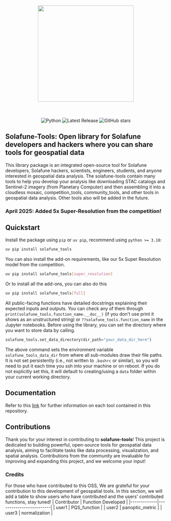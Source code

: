 <h1 align="center">
<img src="https://solafune-contents.s3.ap-northeast-1.amazonaws.com/Solafune+Tools+Logo.png" width="300">
</h1><br>

<div align="center">
  
![Python](https://img.shields.io/badge/Python-%3E%3D3.10-blue?logo=python&logoColor=white)
![Latest Release](https://img.shields.io/github/v/release/solafune-inc/solafune-tools?color=brightgreen&logo=tag&logoColor=white)
![GitHub stars](https://img.shields.io/github/stars/Solafune-Inc/solafune-tools?style=social)

</div>

## Solafune-Tools: Open library for Solafune developers and hackers where you can share tools for geospatial data

This library package is an integrated open-source tool for Solafune developers, Solafune hackers, scientists, engineers, students, and anyone interested in geospatial data analysis. The solafune-tools contain many tools to help you develop your analysis like downloading STAC catalogs and Sentinel-2 imagery (from Planetary Computer) and then assembling it into a cloudless mosaic, competition_tools, community_tools, and other tools in geospatial data analysis. Other tools also will be added in the future.

### April 2025: Added 5x Super-Resolution from the competition!

## Quickstart

Install the package using `pip` or `uv pip`, recommend using `python >= 3.10`:

```bash
uv pip install solafune_tools
```

You can also install the add-on requirements, like our 5x Super Resolution model from the competition.

```bash
uv pip install solafune_tools[super_resolution]
```
Or to install all the add-ons, you can also do this
```bash
uv pip install solafune_tools[full]
```

All public-facing functions have detailed docstrings explaining their expected inputs and outputs. You can check any of them through `print(solafune_tools.function_name.__doc__)` (if you don't use print it shows as an unstructured string) or `??solafune_tools.function_name` in the Jupyter notebooks.
Before using the library, you can set the directory where you want to store data by calling.

```python
solafune_tools.set_data_directory(dir_path="your_data_dir_here")
```

The above command sets the environment variable `solafune_tools_data_dir` from where all sub-modules draw their file paths. It is not set persistently (i.e., not written to `.bashrc` or similar), so you will need to put it each time you ssh into your machine or on reboot. If you do not explicitly set this, it will default to creating/using a `data` folder within your current working directory.

## Documentation

Refer to this [link](docs/README.md) for further information on each tool contained in this repository.

## Contributions

Thank you for your interest in contributing to **solafune-tools**! This project is dedicated to building powerful, open-source tools for geospatial data analysis, aiming to facilitate tasks like data processing, visualization, and spatial analysis. Contributions from the community are invaluable for improving and expanding this project, and we welcome your input!

### Credits

For those who have contributed to this OSS, We are grateful for your contribution to this development of geospatial tools. In this section, we will add a table to show users who have contributed and the users' contributed functions, stay tuned!
| Contributor | Function Developed      |
|-------------|-------------------------|
| user1       | PQS_function            |
| user2       | panoptic_metric         |
| user3       | normalization           |
